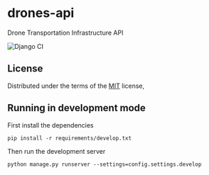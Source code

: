 # drones-api
Drone Transportation Infrastructure API

![Django CI](https://github.com/ragnarok22/drones_api/actions/workflows/django-test.yml/badge.svg)

License
-------

Distributed under the terms of the [MIT](LICENSE) license,

Running in development mode
------
First install the dependencies

    pip install -r requirements/develop.txt
Then run the development server

    python manage.py runserver --settings=config.settings.develop
